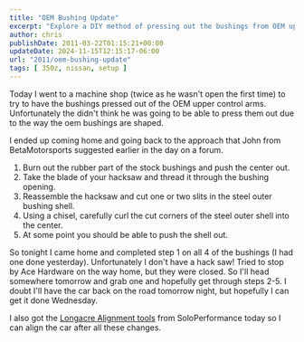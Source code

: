 ```yaml
---
title: "OEM Bushing Update"
excerpt: "Explore a DIY method of pressing out the bushings from OEM upper control arms, from burning the rubber part to using a hacksaw and a chisel."
author: chris
publishDate: 2011-03-22T01:15:21+00:00
updateDate: 2024-11-15T12:15:17-06:00
url: "2011/oem-bushing-update"
tags: [ 350z, nissan, setup ]
---
```


Today I went to a machine shop (twice as he wasn't open the first time) to try to have the bushings pressed out of the OEM upper control arms. Unfortunately the didn't think he was going to be able to press them out due to the way the oem bushings are shaped.

I ended up coming home and going back to the approach that John from BetaMotorsports suggested earlier in the day on a forum. 
  
  
1. Burn out the rubber part of the stock bushings and push the center out.     
2. Take the blade of your hacksaw and thread it through the bushing opening.
3. Reassemble the hacksaw and cut one or two slits in the steel outer bushing shell.     
4. Using a chisel, carefully curl the cut corners of the steel outer shell into the center.
5. At some point you should be able to push the shell out.
 
So tonight I came home and completed step 1 on all 4 of the bushings (I had one done yesterday). Unfortunately I don't have a hack saw! Tried to stop by Ace Hardware on the way home, but they were closed. So I'll head somewhere tomorrow and grab one and hopefully get through steps 2-5. I doubt I'll have the car back on the road tomorrow night, but hopefully I can get it done Wednesday.

I also got the [Longacre Alignment tools](https://soloperformance.com/search?q=longacre&options%5Bprefix%5D=last) from SoloPerformance today so I can align the car after all these changes.

